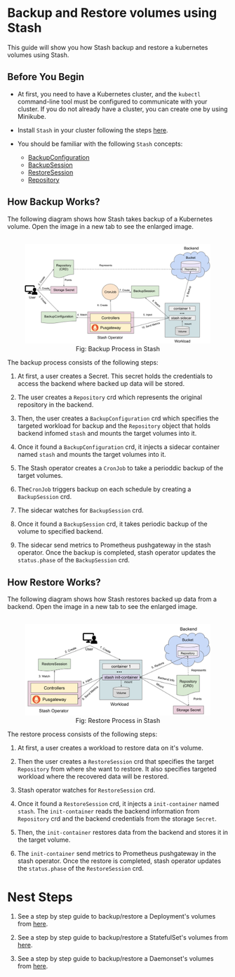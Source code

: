 # Backup and Restore volumes using Stash

This guide will show you how Stash backup and restore a kubernetes volumes using Stash.

## Before You Begin

- At first, you need to have a Kubernetes cluster, and the `kubectl` command-line tool must be configured to communicate with your cluster. If you do not already have a cluster, you can create one by using Minikube.

- Install `Stash` in your cluster following the steps [here](https://appscode.com/products/stash/0.8.3/setup/install/).

- You should be familiar with the following `Stash` concepts:
  - [BackupConfiguration](/docs/concepts/crds/backupconfiguration.md/)
  - [BackupSession](/docs/concepts/crds/backupsession.md/)
  - [RestoreSession](/docs/concepts/crds/restoresession.md/)
  - [Repository](/docs/concepts/crds/repository.md/)

## How Backup Works?

The following diagram shows how Stash takes backup of a Kubernetes volume. Open the image in a new tab to see the enlarged image.

<figure align="center">
  <img alt="Stash Backup Flow" src="/docs/images/v1beta1/backends/workloads/backup_overview.svg">
<figcaption align="center">Fig: Backup Process in Stash</figcaption>
</figure>

The backup process consists of the following steps:

1. At first, a user creates a Secret. This secret holds the credentials to access the backend where backed up data will be stored.

2. The user creates a `Repository` crd which represents the original repository in the backend.
  
3. Then, the user creates a `BackupConfiguration` crd which specifies the targeted workload for backup and the `Repository` object that holds backend infomed `stash` and mounts the target volumes into it.

4. Once it found a `BackupConfiguration` crd, it injects a sidecar container named `stash` and mounts the target volumes into it.

5. The Stash operator creates a `CronJob` to take a perioddic backup of the target volumes.  

6. The`CronJob` triggers backup on each schedule by creating a `BackupSession` crd.

7. The sidecar watches for `BackupSession` crd.

8. Once it found a `BackupSession` crd, it takes periodic backup of the volume to specified backend.

9.  The sidecar send metrics to Prometheus pushgateway in the stash operator. Once the backup is completed, stash operator updates the `status.phase` of the `BackupSession` crd.

## How Restore Works?

The following diagram shows how Stash restores backed up data from a backend. Open the image in a new tab to see the enlarged image.

<figure align="center">
  <img alt="Stash Backup Flow" src="/docs/images/v1beta1/backends/workloads/restore_overview.svg">
<figcaption align="center">Fig: Restore Process in Stash</figcaption>
</figure>

The restore process consists of the following steps:

1. At first, a user creates a workload to restore data on it's volume.

2. Then the user creates a `RestoreSession` crd that specifies the target `Repository` from where she want to restore. It also specifies targeted workload where the recovered data will be restored.

3. Stash operator watches for `RestoreSession` crd.

4. Once it found a `RestoreSession` crd, it injects a `init-container` named `stash`. The `init-container` reads the backend information from `Repository` crd and the backend credentials from the storage `Secret`.

5. Then, the `init-container` restores data from the backend and stores it in the target volume.

6. The `init-container` send metrics to Prometheus pushgateway in the stash operator. Once the restore is completed, stash operator updates the `status.phase` of the `RestoreSession` crd.

# Nest Steps

1. See a step by step guide to backup/restore a Deployment's volumes from [here](docs/guides/latest/workloads/deployment.md).

2. See a step by step guide to backup/restore a StatefulSet's volumes from [here](docs/guides/latest/workloads/statefulset.md).

3. See a step by step guide to backup/restore a Daemonset's volumes from [here](docs/guides/latest/workloads/daemonset.md).